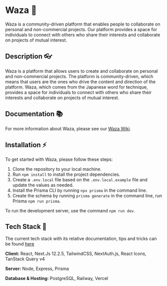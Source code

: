 # Waza 🥋

Waza is a community-driven platform that enables people to collaborate on personal and non-commercial projects. Our platform provides a space for individuals to connect with others who share their interests and collaborate on projects of mutual interest.

## Description 👓

Waza is a platform that allows users to create and collaborate on personal and non-commercial projects. The platform is community-driven, which means that users are the ones who drive the content and direction of the platform. Waza, which comes from the Japanese word for technique, provides a space for individuals to connect with others who share their interests and collaborate on projects of mutual interest.

## Documentation 📚

For more information about Waza, please see our [Waza Wiki](https://www.notion.so/Waza-Wiki-3649dfbed24d453584ebc4b124a9870e).

## Installation ⚡

To get started with Waza, please follow these steps:

1. Clone the repository to your local machine.
2. Run `npm install` to install the project dependencies.
3. Create a `.env.local` file based on the `.env.local.example` file and update the values as needed.
4. Install the Prisma CLI by running `npx prisma` in the command line.
5. Create the schema by running `prisma generate` in the command line, run Prisma `npm run prisma`.

To run the development server, use the command `npm run dev`.

## Tech Stack 🧪

The current tech stack with its relative documentation, tips and tricks can be found [here](https://www.notion.so/Tech-Stack-a6c1bcecd71d41498665bc4aa6a4d9d6)

**Client:** React, Next.Js 12.2.5, TailwindCSS, NextAuth.js, React Icons, TanStack Query v4

**Server:** Node, Express, Prisma

**Database & Hosting:** PostgreSQL, Railway, Vercel
